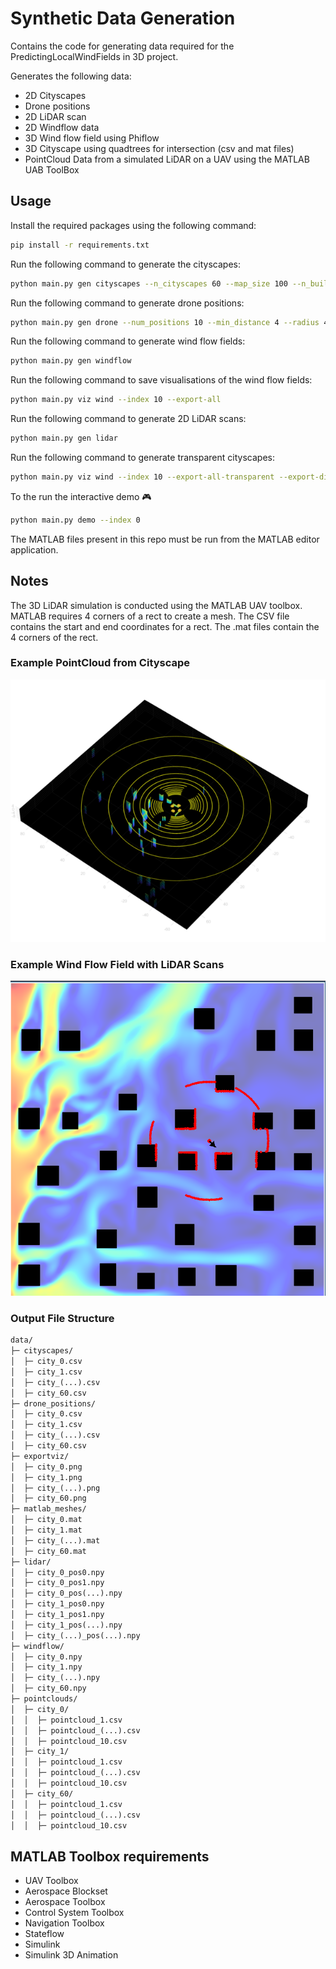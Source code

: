# Synthetic Data Generation

Contains the code for generating data required for the PredictingLocalWindFields in 3D project. 

Generates the following data:

- 2D Cityscapes
- Drone positions
- 2D LiDAR scan
- 2D Windflow data
- 3D Wind flow field using Phiflow
- 3D Cityscape using quadtrees for intersection (csv and mat files)
- PointCloud Data from a simulated LiDAR on a UAV using the MATLAB UAB ToolBox

## Usage

Install the required packages using the following command:

```bash
pip install -r requirements.txt
```

Run the following command to generate the cityscapes:

```bash
python main.py gen cityscapes --n_cityscapes 60 --map_size 100 --n_buildings 20  
```

Run the following command to generate drone positions:

```bash
python main.py gen drone --num_positions 10 --min_distance 4 --radius 45
```

Run the following command to generate wind flow fields:

```bash
python main.py gen windflow
```

Run the following command to save visualisations of the wind flow fields:

```bash
python main.py viz wind --index 10 --export-all
```

Run the following command to generate 2D LiDAR scans:

```bash
python main.py gen lidar
```

Run the following command to generate transparent cityscapes:

```bash
python main.py viz wind --index 10 --export-all-transparent --export-dir data/transparent
```

To the run the interactive demo :video_game:

```bash
python main.py demo --index 0
```

The MATLAB files present in this repo must be run from the MATLAB editor application.

## Notes

The 3D LiDAR simulation is conducted using the MATLAB UAV toolbox. MATLAB requires 4 corners of a rect to create a mesh. The CSV file contains the start and end coordinates for a rect. The .mat files contain the 4 corners of the rect.

### Example PointCloud from Cityscape

![PointCloud visualisation](./pointcloud.png)

### Example Wind Flow Field with LiDAR Scans

![Wind Flow Field visualisation](./demo.png)

### Output File Structure

```txt
data/
├─ cityscapes/
│  ├─ city_0.csv
│  ├─ city_1.csv
│  ├─ city_(...).csv
│  ├─ city_60.csv
├─ drone_positions/
│  ├─ city_0.csv
│  ├─ city_1.csv
│  ├─ city_(...).csv
│  ├─ city_60.csv
├─ exportviz/
│  ├─ city_0.png
│  ├─ city_1.png
│  ├─ city_(...).png
│  ├─ city_60.png
├─ matlab_meshes/
│  ├─ city_0.mat
│  ├─ city_1.mat
│  ├─ city_(...).mat
│  ├─ city_60.mat
├─ lidar/
│  ├─ city_0_pos0.npy
│  ├─ city_0_pos1.npy
│  ├─ city_0_pos(...).npy
│  ├─ city_1_pos0.npy
│  ├─ city_1_pos1.npy
│  ├─ city_1_pos(...).npy
│  ├─ city_(...)_pos(...).npy
├─ windflow/
│  ├─ city_0.npy
│  ├─ city_1.npy
│  ├─ city_(...).npy
│  ├─ city_60.npy
├─ pointclouds/
│  ├─ city_0/
│  │  ├─ pointcloud_1.csv
│  │  ├─ pointcloud_(...).csv
│  │  ├─ pointcloud_10.csv
│  ├─ city_1/
│  │  ├─ pointcloud_1.csv
│  │  ├─ pointcloud_(...).csv
│  │  ├─ pointcloud_10.csv
│  ├─ city_60/
│  │  ├─ pointcloud_1.csv
│  │  ├─ pointcloud_(...).csv
│  │  ├─ pointcloud_10.csv
```

## MATLAB Toolbox requirements

- UAV Toolbox
- Aerospace Blockset
- Aerospace Toolbox
- Control System Toolbox
- Navigation Toolbox
- Stateflow
- Simulink
- Simulink 3D Animation
